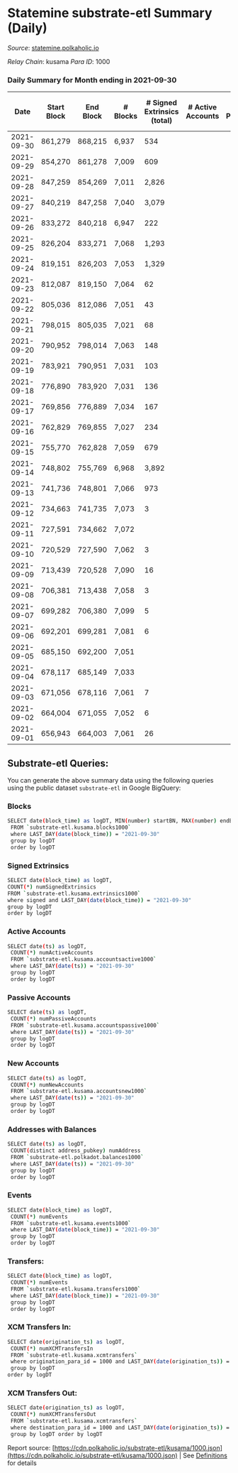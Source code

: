 # Statemine substrate-etl Summary (Daily)

_Source_: [statemine.polkaholic.io](https://statemine.polkaholic.io)

*Relay Chain*: kusama
*Para ID*: 1000



### Daily Summary for Month ending in 2021-09-30


| Date | Start Block | End Block | # Blocks | # Signed Extrinsics (total) | # Active Accounts | # Passive | # New | # Addresses with Balances | # Events | # Transfers | # XCM Transfers In | # XCM Transfers Out | Issues | 
| ---- | ----------- | --------- | -------- | --------------------------- | ----------------- | --------- | ----- | ------------------------- | -------- | ----------- | ------------------ | ------------------- | ------ |
| 2021-09-30 | 861,279 | 868,215 | 6,937 | 534 |  |  |  | 12,360 | 21,207 | 5,181 ($1,484,079.01) |   |   |  |
| 2021-09-29 | 854,270 | 861,278 | 7,009 | 609 |  |  |  | 12,261 | 22,228 | 5,682 ($2,338,768.35) |   |   |  |
| 2021-09-28 | 847,259 | 854,269 | 7,011 | 2,826 |  |  |  | 12,080 | 32,530 | 8,976 ($27,532,103.15) |   |   |  |
| 2021-09-27 | 840,219 | 847,258 | 7,040 | 3,079 |  |  |  | 11,493 | 33,230 | 8,134 ($13,093,319.64) |   |   |  |
| 2021-09-26 | 833,272 | 840,218 | 6,947 | 222 |  |  |  | 10,968 | 18,992 | 3,385 ($53,997.96) |   |   |  |
| 2021-09-25 | 826,204 | 833,271 | 7,068 | 1,293 |  |  |  | 10,969 | 31,533 | 6,872 ($40,387.96) |   |   |  |
| 2021-09-24 | 819,151 | 826,203 | 7,053 | 1,329 |  |  |  | 11,032 | 29,702 | 3,862 ($50.75) |   |   |  |
| 2021-09-23 | 812,087 | 819,150 | 7,064 | 62 |  |  |  | 11,079 | 15,554 | 1,094 ($13,599.36) |   |   |  |
| 2021-09-22 | 805,036 | 812,086 | 7,051 | 43 |  |  |  | 11,069 | 15,217 | 832 ($7,286.19) |   |   |  |
| 2021-09-21 | 798,015 | 805,035 | 7,021 | 68 |  |  |  | 11,064 | 15,937 | 1,333 ($2,076.98) |   |   |  |
| 2021-09-20 | 790,952 | 798,014 | 7,063 | 148 |  |  |  | 11,059 | 17,720 | 2,538 ($695,586.89) |   |   |  |
| 2021-09-19 | 783,921 | 790,951 | 7,031 | 103 |  |  |  | 11,063 | 16,689 | 1,802 ($1.53) |   |   |  |
| 2021-09-18 | 776,890 | 783,920 | 7,031 | 136 |  |  |  | 11,083 | 17,456 | 2,360 ($1.87) |   |   |  |
| 2021-09-17 | 769,856 | 776,889 | 7,034 | 167 |  |  |  | 11,106 | 18,112 | 2,686 ($2.60) |   |   |  |
| 2021-09-16 | 762,829 | 769,855 | 7,027 | 234 |  |  |  | 11,147 | 20,059 | 3,950 ($5.79) |   |   |  |
| 2021-09-15 | 755,770 | 762,828 | 7,059 | 679 |  |  |  | 11,158 | 35,607 | 9,752 ($143,326,517.85) |   |   |  |
| 2021-09-14 | 748,802 | 755,769 | 6,968 | 3,892 |  |  |  | 9,739 | 57,806 | 10,558 ($111.29) |   |   |  |
| 2021-09-13 | 741,736 | 748,801 | 7,066 | 973 |  |  |  | 10,181 | 26,471 | 3,817 ($35.78) |   |   |  |
| 2021-09-12 | 734,663 | 741,735 | 7,073 | 3 |  |  |  | 10,255 | 14,213 | 51 ($0.00526) |   |   |  |
| 2021-09-11 | 727,591 | 734,662 | 7,072 |  |  |  |  | 10,254 | 14,161 |   |   |   |  |
| 2021-09-10 | 720,529 | 727,590 | 7,062 | 3 |  |  |  | 10,252 | 14,218 | 69 ($0.04) |   |   |  |
| 2021-09-09 | 713,439 | 720,528 | 7,090 | 16 |  |  |  | 10,252 | 14,601 | 336 ($0.13) |   |   |  |
| 2021-09-08 | 706,381 | 713,438 | 7,058 | 3 |  |  |  | 10,255 | 14,185 | 51 ($0.00467) |   |   |  |
| 2021-09-07 | 699,282 | 706,380 | 7,099 | 5 |  |  |  | 10,254 | 14,330 | 80 ($0.00877) |   |   |  |
| 2021-09-06 | 692,201 | 699,281 | 7,081 | 6 |  |  |  | 10,247 | 14,339 | 135 ($0.03) |   |   |  |
| 2021-09-05 | 685,150 | 692,200 | 7,051 |  |  |  |  | 10,245 | 14,106 |   |   |   |  |
| 2021-09-04 | 678,117 | 685,149 | 7,033 |  |  |  |  | 10,245 | 14,070 |   |   |   |  |
| 2021-09-03 | 671,056 | 678,116 | 7,061 | 7 |  |  |  | 10,245 | 14,332 | 149 ($89.73) |   |   |  |
| 2021-09-02 | 664,004 | 671,055 | 7,052 | 6 |  |  |  | 10,239 | 14,263 | 115 ($0.01) |   |   |  |
| 2021-09-01 | 656,943 | 664,003 | 7,061 | 26 |  |  |  | 10,234 | 14,610 | 384 ($0.08) |   |   |  |

## Substrate-etl Queries:
You can generate the above summary data using the following queries using the public dataset `substrate-etl` in Google BigQuery:

### Blocks
```bash
SELECT date(block_time) as logDT, MIN(number) startBN, MAX(number) endBN, COUNT(*) numBlocks 
 FROM `substrate-etl.kusama.blocks1000`  
 where LAST_DAY(date(block_time)) = "2021-09-30" 
 group by logDT 
 order by logDT
```

### Signed Extrinsics
```bash
SELECT date(block_time) as logDT, 
COUNT(*) numSignedExtrinsics 
FROM `substrate-etl.kusama.extrinsics1000`  
where signed and LAST_DAY(date(block_time)) = "2021-09-30" 
group by logDT 
order by logDT
```

### Active Accounts
```bash
SELECT date(ts) as logDT, 
 COUNT(*) numActiveAccounts 
 FROM `substrate-etl.kusama.accountsactive1000` 
 where LAST_DAY(date(ts)) = "2021-09-30" 
 group by logDT 
 order by logDT
```

### Passive Accounts
```bash
SELECT date(ts) as logDT, 
 COUNT(*) numPassiveAccounts 
 FROM `substrate-etl.kusama.accountspassive1000` 
 where LAST_DAY(date(ts)) = "2021-09-30" 
 group by logDT 
 order by logDT
```

### New Accounts
```bash
SELECT date(ts) as logDT, 
 COUNT(*) numNewAccounts 
 FROM `substrate-etl.kusama.accountsnew1000` 
 where LAST_DAY(date(ts)) = "2021-09-30" 
 group by logDT
 order by logDT
```

### Addresses with Balances
```bash
SELECT date(ts) as logDT,
 COUNT(distinct address_pubkey) numAddress 
 FROM `substrate-etl.polkadot.balances1000` 
 where LAST_DAY(date(ts)) = "2021-09-30" 
 group by logDT 
 order by logDT
```

### Events
```bash
SELECT date(block_time) as logDT, 
 COUNT(*) numEvents 
 FROM `substrate-etl.kusama.events1000` 
 where LAST_DAY(date(block_time)) = "2021-09-30" 
 group by logDT 
 order by logDT
```

### Transfers:
```bash
SELECT date(block_time) as logDT, 
 COUNT(*) numEvents 
 FROM `substrate-etl.kusama.transfers1000` 
 where LAST_DAY(date(block_time)) = "2021-09-30" 
 group by logDT 
 order by logDT
```

### XCM Transfers In:
```bash
SELECT date(origination_ts) as logDT, 
 COUNT(*) numXCMTransfersIn 
 FROM `substrate-etl.kusama.xcmtransfers` 
 where origination_para_id = 1000 and LAST_DAY(date(origination_ts)) = "2021-09-30" 
 group by logDT 
order by logDT
```

### XCM Transfers Out:
```bash
SELECT date(origination_ts) as logDT, 
 COUNT(*) numXCMTransfersOut 
 FROM `substrate-etl.kusama.xcmtransfers` 
 where destination_para_id = 1000 and LAST_DAY(date(origination_ts)) = "2021-09-30" 
 group by logDT order by logDT
```


Report source: [https://cdn.polkaholic.io/substrate-etl/kusama/1000.json](https://cdn.polkaholic.io/substrate-etl/kusama/1000.json) | See [Definitions](/DEFINITIONS.md) for details
